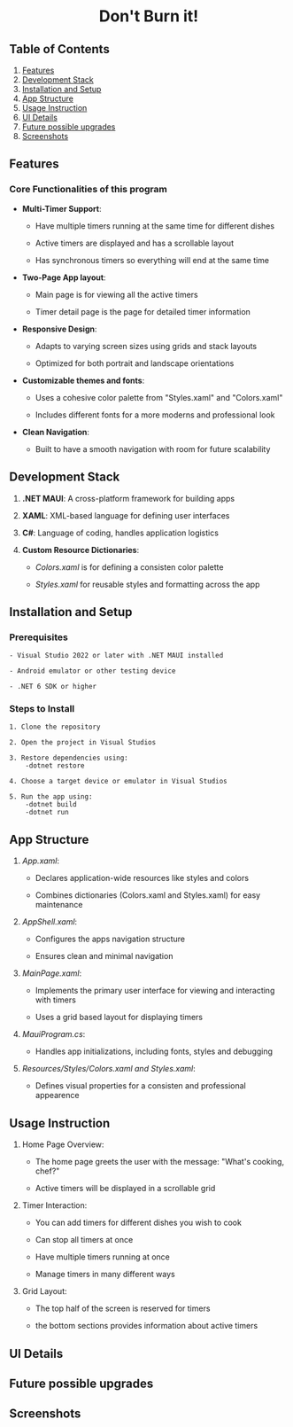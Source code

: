 <h1 align="center">Don't Burn it! </h1>

## Table of Contents
1. [Features](#features)
2. [Development Stack](#development-stack)
3. [Installation and Setup](#installation-and-setup)
4. [App Structure](#app-structure)
5. [Usage Instruction](#usage-instruction)
6. [UI Details](#ui-details)
7. [Future possible upgrades](#future-possible-upgrades)
8. [Screenshots](#screenshots)

## Features

### Core Functionalities of this program

- **Multi-Timer Support**:

    - Have multiple timers running at the same time for different dishes
    
    - Active timers are displayed and has a scrollable layout

    - Has synchronous timers so everything will end at the same time

- **Two-Page App layout**:

    - Main page is for viewing all the active timers

    - Timer detail page is the page for detailed timer information

- **Responsive Design**:

    - Adapts to varying screen sizes using grids and stack layouts

    - Optimized for both portrait and landscape orientations

- **Customizable themes and fonts**:

    - Uses a cohesive color palette from "Styles.xaml" and "Colors.xaml"

    - Includes different fonts for a more moderns and professional look

- **Clean Navigation**:

    - Built to have a smooth navigation with room for future scalability

## Development Stack

1. **.NET MAUI**: A cross-platform framework for building apps

2. **XAML**: XML-based language for defining user interfaces

3. **C#**: Language of coding, handles application logistics

4. **Custom Resource Dictionaries**:
    
    - *Colors.xaml* is for defining a consisten color palette

    - *Styles.xaml* for reusable styles and formatting across the app 

## Installation and Setup

### Prerequisites

    - Visual Studio 2022 or later with .NET MAUI installed

    - Android emulator or other testing device

    - .NET 6 SDK or higher

### Steps to Install

    1. Clone the repository

    2. Open the project in Visual Studios

    3. Restore dependencies using:
        -dotnet restore

    4. Choose a target device or emulator in Visual Studios

    5. Run the app using:
        -dotnet build
        -dotnet run

## App Structure

1. *App.xaml*:

    - Declares application-wide resources like styles and colors

    - Combines dictionaries (Colors.xaml and Styles.xaml) for easy maintenance

2. *AppShell.xaml*:

    - Configures the apps navigation structure

    - Ensures clean and minimal navigation

3. *MainPage.xaml*:

    - Implements the primary user interface for viewing and interacting with timers

    - Uses a grid based layout for displaying timers 

4. *MauiProgram.cs*:

    - Handles app initializations, including fonts, styles and debugging

5. *Resources/Styles/Colors.xaml and Styles.xaml*:
    - Defines visual properties for a consisten and professional appearence

## Usage Instruction

1. Home Page Overview:

    - The home page greets the user with the message: "What's cooking, chef?"

    - Active timers will be displayed in a scrollable grid

2. Timer Interaction:

    - You can add timers for different dishes you wish to cook

    - Can stop all timers at once 

    - Have multiple timers running at once

    - Manage timers in many different ways

3. Grid Layout:

    - The top half of the screen is reserved for timers

    - the bottom sections provides information about active timers

## UI Details

## Future possible upgrades

## Screenshots




